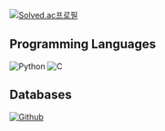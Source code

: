 [![Solved.ac프로필](http://mazassumnida.wtf/api/v2/generate_badge?boj=jayti007)](https://solved.ac/jayti007)





## Programming Languages
![Python](https://img.shields.io/badge/Python-3776AB?style=for-the-badge&logo=python&logoColor=white)
![C](https://img.shields.io/badge/C-00599C?style=for-the-badge&logo=c&logoColor=white)

## Databases
[![Github](https://img.shields.io/badge/GitHub-100000?style=for-the-badge&logo=github&logoColor=white)](https://github.com/jayti007)
